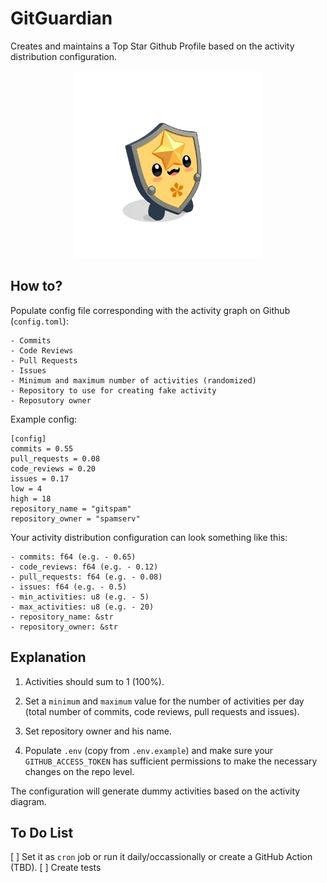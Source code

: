 # GitGuardian

Creates and maintains a Top Star Github Profile based on the activity distribution configuration.

<p align="center">
    <img src="https://github.com/spamserv/gitguardian/blob/main/logo.png?raw=true" alt="drawing" width="300"/>
</p>

## How to?

Populate config file corresponding with the activity graph on Github (`config.toml`):

    - Commits
    - Code Reviews
    - Pull Requests
    - Issues
    - Minimum and maximum number of activities (randomized)
    - Repository to use for creating fake activity
    - Reposutory owner

Example config:
    
```
[config]
commits = 0.55
pull_requests = 0.08
code_reviews = 0.20
issues = 0.17
low = 4
high = 18
repository_name = "gitspam"
repository_owner = "spamserv"
```

Your activity distribution configuration can look something like this:

    - commits: f64 (e.g. - 0.65)
    - code_reviews: f64 (e.g. - 0.12)
    - pull_requests: f64 (e.g. - 0.08)
    - issues: f64 (e.g. - 0.5)
    - min_activities: u8 (e.g. - 5)
    - max_activities: u8 (e.g. - 20)
    - repository_name: &str
    - repository_owner: &str


## Explanation

1. Activities should sum to 1 (100%). 

2. Set a `minimum` and `maximum` value for the number of activities per day (total number of commits, code reviews, pull requests and issues).

3. Set repository owner and his name.

4. Populate `.env` (copy from `.env.example`) and make sure your `GITHUB_ACCESS_TOKEN` has sufficient permissions to make the necessary changes on the repo level.

The configuration will generate dummy activities based on the activity diagram.


## To Do List

[ ] Set it as `cron` job or run it daily/occassionally or create a GitHub Action (TBD).
[ ] Create tests
